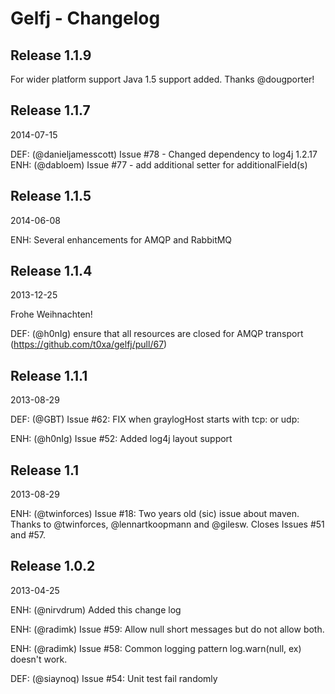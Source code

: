 Gelfj - Changelog
=================

Release 1.1.9
-------------

For wider platform support Java 1.5 support added. Thanks @dougporter!

Release 1.1.7
-------------

2014-07-15

   DEF: (@danieljamesscott) Issue #78 - Changed dependency to log4j 1.2.17
   ENH: (@dabloem) Issue #77 - add additional setter for additionalField(s)


Release 1.1.5
-------------

2014-06-08

   ENH: Several enhancements for AMQP and RabbitMQ


Release 1.1.4
-------------

2013-12-25
   
   Frohe Weihnachten! 

   DEF: (@h0nIg) ensure that all resources are closed for AMQP transport (https://github.com/t0xa/gelfj/pull/67)

Release 1.1.1
-------------

2013-08-29

   DEF: (@GBT) Issue #62: FIX when graylogHost starts with tcp: or udp:

   ENH: (@h0nIg) Issue #52: Added log4j layout support


Release 1.1
-----------

2013-08-29

   ENH: (@twinforces) Issue #18: Two years old (sic) issue about maven. Thanks to @twinforces, @lennartkoopmann and @gilesw. Closes Issues #51 and #57.

Release 1.0.2
-------------

2013-04-25

   ENH: (@nirvdrum) Added this change log

   ENH: (@radimk) Issue #59: Allow null short messages but do not allow both.

   ENH: (@radimk) Issue #58: Common logging pattern log.warn(null, ex) doesn't work.

   DEF: (@siaynoq) Issue #54: Unit test fail randomly

